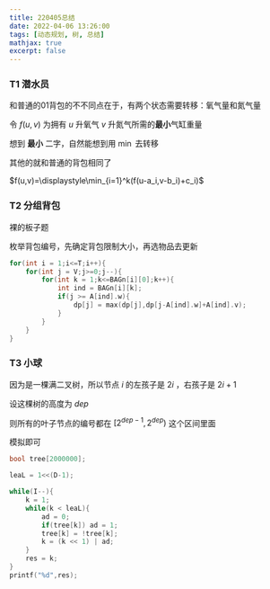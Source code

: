 ```yaml
---
title: 220405总结
date: 2022-04-06 13:26:00
tags: [动态规划, 树, 总结]
mathjax: true
excerpt: false
---
```




### T1 潜水员

和普通的01背包的不不同点在于，有两个状态需要转移：氧气量和氮气量

令 $f(u,v)$ 为拥有 $u$ 升氧气 $v$ 升氮气所需的**最小**气缸重量

想到 **最小** 二字，自然能想到用 $\min$ 去转移

其他的就和普通的背包相同了

$f(u,v)=\displaystyle\min_{i=1}^k(f(u-a_i,v-b_i)+c_i)$

### T2 分组背包

裸的板子题

枚举背包编号，先确定背包限制大小，再选物品去更新

```cpp
for(int i = 1;i<=T;i++){
	for(int j = V;j>=0;j--){
		for(int k = 1;k<=BAGn[i][0];k++){
			int ind = BAGn[i][k];
			if(j >= A[ind].w){
				dp[j] = max(dp[j],dp[j-A[ind].w]+A[ind].v);
			}
		}
	}
}
```

### T3 小球

因为是一棵满二叉树，所以节点 $i$ 的左孩子是 $2i$ ，右孩子是 $2i+1$

设这棵树的高度为 $dep$ 

则所有的叶子节点的编号都在 $[2^{dep-1},2^{dep})$ 这个区间里面

模拟即可

```cpp
bool tree[2000000];

leaL = 1<<(D-1);

while(I--){
	k = 1;
	while(k < leaL){
		ad = 0;
		if(tree[k]) ad = 1;
		tree[k] = !tree[k];
		k = (k << 1) | ad;
	}
	res = k;
}
printf("%d",res);
```
